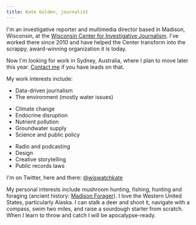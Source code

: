 ```yaml
---
title: Kate Golden, journalist
---
```


I'm an investigative reporter and multimedia director based in Madison, Wisconsin, at the [Wisconsin Center for Investigative Journalism](wisconsinwatch.org). I've worked there since 2010 and have helped the Center transform into the scrappy, award-winning organization it is today.

Now I'm looking for work in Sydney, Australia, where I plan to move later this year. [Contact me](kate.golden@gmail.com) if you have leads on that.

My work interests include:

* Data-driven journalism
* The environment (mostly water issues)
 - Climate change
 - Endocrine disruption
 - Nutrient pollution
 - Groundwater supply
 - Science and public policy
* Radio and podcasting
* Design
* Creative storytelling
* Public records laws

I'm on Twitter, here and there: [@wiswatchkate](twitter.com/wiswatchkate)

My personal interests include mushroom hunting, fishing, hunting and foraging (ancient history: [Madison Forager](http://madisonforager.wordpress.com)). I love the Western United States, particularly Alaska. I can stalk a deer and shoot it, navigate with a compass, swim two miles, and raise a sourdough starter from scratch. When I learn to throw and catch I will be apocalypse-ready.

